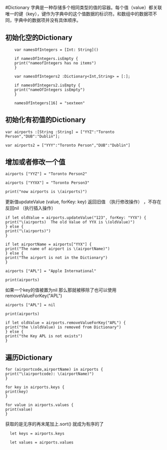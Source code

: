 #Dictionary
字典是一种存储多个相同类型的值的容器。每个值（value）都关联唯一的键（key），键作为字典中的这个值数据的标识符。和数组中的数据项不同，字典中的数据项并没有具体顺序。

## 初始化空的Dictionary
```
    var namesOfIntegers = [Int: String]()

    if namesOfIntegers.isEmpty {
    print("nameofIntegers has no items")
    }

    var namesOfIntegers2 :Dictionary<Int,String> = [:];

    if namesOfIntegers2.isEmpty {
    print("nameOfIntegers isEmpty")
    }

    namesOfIntegers[16] = "sexteen"
```

## 初始化有初值的Dictionary
```
var airports :[String :String] = ["YYZ":"Toronto Person","DUB":"Dublin"];

var airports2 = ["YYY":"Toronto Person","DUB":"Dublin"]
```
## 增加或者修改一个值
```
airports ["YYZ"] = "Toronto Person2"

airports ["YYXX"] = "Toronto Person3"

print("now airports is \(airports)")
```
更新值updateValue (value, forKey: key)  返回旧值 （执行修改操作） ，不存在反回nil （执行插入操作）
```
if let oldValue = airports.updateValue("123", forKey: "YYX") {
print("\(airports)  The old Value of YYX is \(oldValue)")
} else {
print("\(airports)")
}

if let airportName = airports["YYX"] {
print("The name of airport is \(airportName)")
} else {
print("The airport is not in the Dictionary")
}

airports ["APL"] = "Apple International"

print(airports)
```
如果一个key的值被置为nil 那么那就被移除了也可以使用 removeValueForKey("APL")
```
airports ["APL"] = nil

print(airports)

if let oldValue = airports.removeValueForKey("APL") {
print("the \(oldValue) is removed from Dictionary")
} else {
print("the Key APL is not exists")
}
```
## 遍历Dictionary
```
for (airportcode,airportName) in airports {
print("\(airportcode): \(airportName)")
}

for key in airports.keys {
print(key)
}

for value in airports.values {
print(value)
}
```
获取的是无序的再末尾加上.sort() 就成为有序的了
```
  let keys = airports.keys

  let values = airports.values
```
